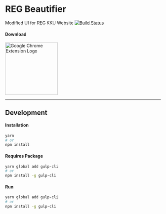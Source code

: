 # REG Beautifier
Modified UI for REG KKU Website
[![Build Status](https://travis-ci.org/zercle/reg-beautifier.svg?branch=master)](https://travis-ci.org/zercle/reg-beautifier)

#### Download
<a href="https://chrome.google.com/webstore/detail/reg-beautifier/jdccbfhggeebpboadaffcpmdclhjjmam" title="Download Google Chrome Extension">
    <img src="https://developer.chrome.com/webstore/images/ChromeWebStore_BadgeWBorder_v2_340x96.png" width="170" alt="Google Chrome Extension Logo">
</a>

---
## Development
#### Installation
```zsh
yarn
# or
npm install
```
#### Requires Package
```zsh
yarn global add gulp-cli
# or
npm install -g gulp-cli
```
#### Run
```zsh
yarn global add gulp-cli
# or
npm install -g gulp-cli
```